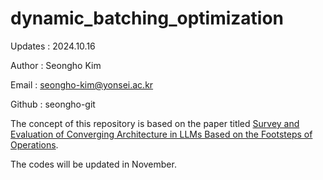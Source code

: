 # dynamic_batching_optimization

Updates    : 2024.10.16

Author     : Seongho Kim

Email      : [seongho-kim@yonsei.ac.kr](https://seongho-git.github.io/)

Github     : seongho-git

The concept of this repository is based on the paper titled [Survey and Evaluation of Converging Architecture in LLMs Based on the Footsteps of Operations](https://arxiv.org/abs/2410.11381).

The codes will be updated in November.
